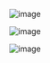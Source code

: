 

![image](https://github.com/sidoncode/QA-SoftwareDev-Testing/assets/40432616/ac63c7c9-9b45-4d22-9f10-03bc5726a379)




![image](https://github.com/sidoncode/QA-SoftwareDev-Testing/assets/40432616/8f1da736-6b02-43c1-ad6b-930bd69ec08a)



![image](https://github.com/sidoncode/QA-SoftwareDev-Testing/assets/40432616/ca14ff24-66cc-492e-98f9-e43a5b4f7c46)


